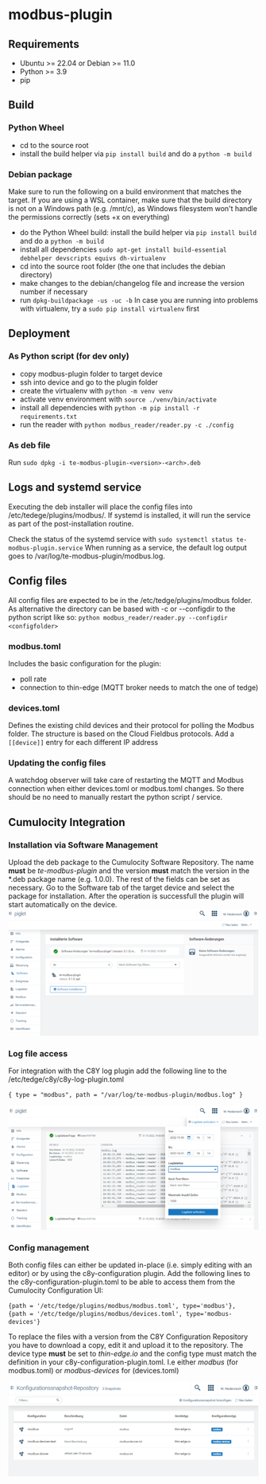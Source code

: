 # modbus-plugin

## Requirements
* Ubuntu >= 22.04 or Debian >= 11.0
* Python >= 3.9
* pip

## Build

### Python Wheel
* cd to the source root
* install the build helper via `pip install build` and do a `python -m build`

### Debian package

Make sure to run the following on a build environment that matches the target. 
If you are using a WSL container, make sure that the build directory is not on a Windows path (e.g. /mnt/c),
as Windows filesystem won't handle the permissions correctly (sets +x on everything)

* do the Python Wheel build: install the build helper via `pip install build` and do a `python -m build`
* install all dependencies `sudo apt-get install build-essential debhelper devscripts equivs dh-virtualenv`
* cd into the source root folder (the one that includes the debian directory)
* make changes to the debian/changelog file and increase the version number if necessary 
* run `dpkg-buildpackage -us -uc -b` In case you are running into problems with virtualenv, try a `sudo pip install virtualenv` first

## Deployment

### As Python script (for dev only)
* copy modbus-plugin folder to target device
* ssh into device and go to the plugin folder
* create the virtualenv with `python -m venv venv`
* activate venv environment with `source ./venv/bin/activate`
* install all dependencies with `python -m pip install -r requirements.txt`
* run the reader with `python modbus_reader/reader.py -c ./config`

### As deb file
Run `sudo dpkg -i te-modbus-plugin-<version>-<arch>.deb`



## Logs and systemd service
Executing the deb installer will place the config files into /etc/tedege/plugins/modbus/.
If systemd is installed, it will run the service as part of the post-installation routine.

Check the status of the systemd service with `sudo systemctl status te-modbus-plugin.service`
When running as a service, the default log output goes to /var/log/te-modbus-plugin/modbus.log.


## Config files

All config files are expected to be in the /etc/tedge/plugins/modbus folder. 
As alternative the directory can be based with -c or --configdir to the python script like so:
`python modbus_reader/reader.py --configdir <configfolder>`


### modbus.toml
Includes the basic configuration for the plugin: 
* poll rate
* connection to thin-edge (MQTT broker needs to match the one of tedge)

### devices.toml

Defines the existing child devices and their protocol for polling the Modbus folder.
The structure is based on the Cloud Fieldbus protocols.
Add a `[[device]]` entry for each different IP address

### Updating the config files
A watchdog observer will take care of restarting the MQTT and Modbus connection when either
devices.toml or modbus.toml changes. So there should be no need to manually restart the 
python script / service.


## Cumulocity Integration
### Installation via Software Management

Upload the deb package to the Cumulocity Software Repository. The name **must** be *te-modbus-plugin* and
the version **must** match the version in the *.deb package name (e.g. 1.0.0). The rest of the fields can be set as necessary.
Go to the Software tab of the target device and select the package for installation. After the operation is successfull the plugin will start automatically on the device.
![Image](./doc/sm.png)
### Log file access


For integration with the C8Y log plugin add the following line to the /etc/tedge/c8y/c8y-log-plugin.toml
   
    { type = "modbus", path = "/var/log/te-modbus-plugin/modbus.log" }

![Image](./doc/log.png)

### Config management
Both config files can either be updated in-place (i.e. simply editing with an editor) or
by using the c8y-configuration plugin. Add the following lines to the c8y-configuration-plugin.toml
to be able to access them from the Cumulocity Configuration UI:

    {path = '/etc/tedge/plugins/modbus/modbus.toml', type='modbus'},
    {path = '/etc/tedge/plugins/modbus/devices.toml', type='modbus-devices'}

To replace the files with a version from the C8Y Configuration Repository you have to download a copy, 
edit it and upload it to the repository. The device type **must** be set to *thin-edge.io* and the config type must match 
the definition in your c8y-configuration-plugin.toml. I.e either *modbus* (for modbus.toml) or *modbus-devices* for (devices.toml) 

![Image](./doc/cm.png)
